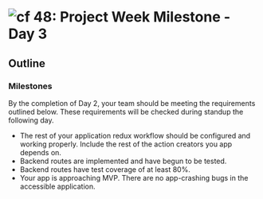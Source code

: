 ![cf](http://i.imgur.com/7v5ASc8.png) 48: Project Week Milestone - Day 3
===

## Outline

### Milestones
By the completion of Day 2, your team should be meeting the requirements outlined below.  These requirements will be checked during standup the following day.

* The rest of your application redux workflow should be configured and working properly. Include the rest of the action creators you app depends on.
* Backend routes are implemented and have begun to be tested.
* Backend routes have test coverage of at least 80%.
* Your app is approaching MVP. There are no app-crashing bugs in the accessible application.